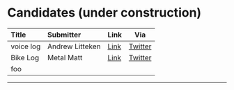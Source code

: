 # Candidates (under construction)


| Title     | Submitter       | Link                                                                      | Via     |
| :-------- | :-------------- | :------------------------------------------------------------------------ | ------- |
| voice log | Andrew Litteken | [Link](https://www.icloud.com/shortcuts/a940afc9d9ce48b6bc150d6f7474d599) | [Twitter](https://twitter.com/AndrewLitteken/status/1541202968049065985) |
| Bike Log  | Metal Matt      | [Link](https://www.icloud.com/shortcuts/e0716621356d4031b6afff17f1c5b25e) | [Twitter](https://twitter.com/mattorantimatt/status/1541130614182649856) |
| foo       |                 |                                                                           |         |

----

